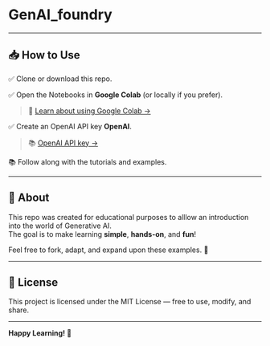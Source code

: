 # GenAI_foundry

---

## 📥 How to Use

✅ Clone or download this repo.  

✅ Open the Notebooks in **Google Colab** (or locally if you prefer). 

> 📖 [Learn about using Google Colab →](docs/collab_notes.md)

✅ Create an OpenAI API key **OpenAI**.

> 📚 [OpenAI API key →](docs/openai.md)



📚 Follow along with the tutorials and examples.

---

## 📢 About

This repo was created for educational purposes to alllow an introduction into the world of Generative AI.  
The goal is to make learning **simple**, **hands-on**, and **fun**!

Feel free to fork, adapt, and expand upon these examples. 🚀

---

## 📝 License

This project is licensed under the MIT License — free to use, modify, and share.

---

**Happy Learning! 🌟**
